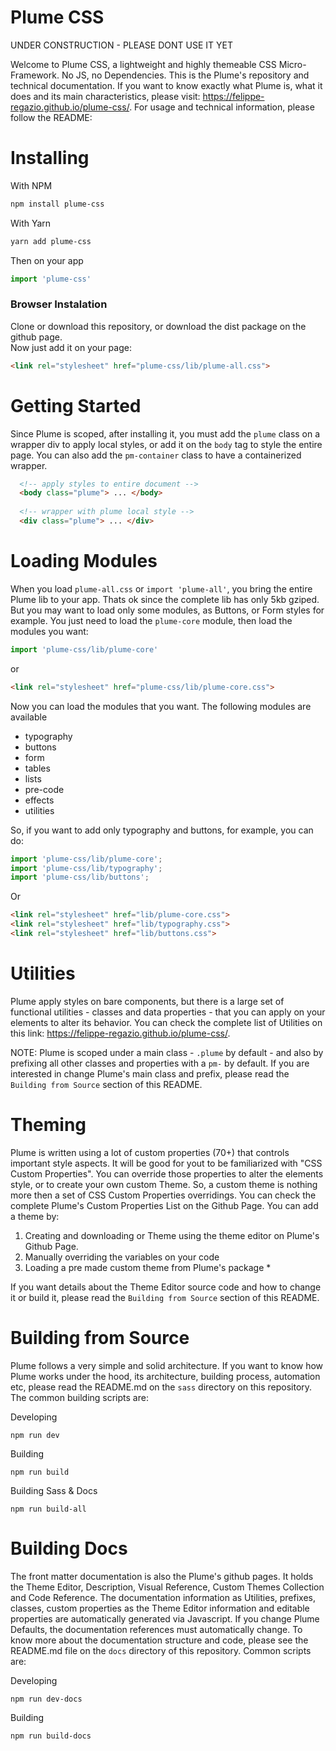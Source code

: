 # Plume CSS

UNDER CONSTRUCTION - PLEASE DONT USE IT YET

Welcome to Plume CSS, a lightweight and highly themeable CSS Micro-Framework. No JS, no Dependencies. This is the Plume's repository and technical documentation. If you want to know exactly what Plume is, what it does and its main characteristics, please visit: https://felippe-regazio.github.io/plume-css/. For usage and technical information, please follow the README:

# Installing

With NPM

```bash
npm install plume-css
```

With Yarn

```bash
yarn add plume-css
```

Then on your app

```javascript
import 'plume-css'
```

### Browser Instalation

Clone or download this repository, or download the dist package on the github page.  
Now just add it on your page:

```html
<link rel="stylesheet" href="plume-css/lib/plume-all.css">
```

# Getting Started

Since Plume is scoped, after installing it, you must add the `plume` class on a wrapper div to apply local styles, or add it on the `body` tag to style the entire page. You can also add the `pm-container` class to have a containerized wrapper.

```html
  <!-- apply styles to entire document -->
  <body class="plume"> ... </body>  
  
  <!-- wrapper with plume local style -->
  <div class="plume"> ... </div>
```

# Loading Modules

When you load `plume-all.css` or `import 'plume-all'`, you bring the entire Plume lib to your app. Thats ok since the complete lib has only 5kb gziped. But you may want to load only some modules, as Buttons, or Form styles for example. You just need to load the `plume-core` module, then load the modules you want:

```javascript
import 'plume-css/lib/plume-core'
```

or

```html
<link rel="stylesheet" href="plume-css/lib/plume-core.css">
```

Now you can load the modules that you want. The following modules are available

- typography
- buttons
- form
- tables
- lists
- pre-code
- effects
- utilities

So, if you want to add only typography and buttons, for example, you can do:

```javascript
import 'plume-css/lib/plume-core';
import 'plume-css/lib/typography';
import 'plume-css/lib/buttons';
```

Or

```html
<link rel="stylesheet" href="lib/plume-core.css">
<link rel="stylesheet" href="lib/typography.css">
<link rel="stylesheet" href="lib/buttons.css">
```

# Utilities

Plume apply styles on bare components, but there is a large set of functional utilities - classes and data properties - that you can apply on your elements to alter its behavior. You can check the complete list of Utilities on this link: https://felippe-regazio.github.io/plume-css/.

NOTE: Plume is scoped under a main class - `.plume` by default - and also by prefixing all other classes and properties with a `pm-` by default. If you are interested in change Plume's main class and prefix, please read the `Building from Source` section of this README.

# Theming

Plume is written using a lot of custom properties (70+) that controls important style aspects. It will be good for yout to be familiarized with "CSS Custom Properties". You can override those properties to alter the elements style, or to create your own custom Theme. So, a custom theme is nothing more
then a set of CSS Custom Properties overridings. You can check the complete Plume's Custom Properties List on the Github Page. You can add a theme by:

1. Creating and downloading or Theme using the theme editor on Plume's Github Page.
2. Manually overriding the variables on your code
3. Loading a pre made custom theme from Plume's package *

If you want details about the Theme Editor source code and how to change it or build it, please read the `Building from Source` section of this README.

# Building from Source

Plume follows a very simple and solid architecture. If you want to know how Plume works under the hood, its architecture, building process, automation etc, please read the README.md on the `sass` directory on this repository. The common building scripts are:  

Developing

```
npm run dev
```

Building

```
npm run build
```

Building Sass & Docs

```
npm run build-all
```

# Building Docs

The front matter documentation is also the Plume's github pages. It holds the Theme Editor, Description, Visual Reference, Custom Themes Collection and Code Reference. The documentation information as Utilities, prefixes, classes, custom properties as the Theme Editor information and editable properties are automatically generated via Javascript. If you change Plume Defaults, the documentation references must automatically change. To know more about the documentation structure and code, please see the README.md file on the `docs` directory of this repository. Common scripts are:  

Developing

```
npm run dev-docs
```

Building

```
npm run build-docs
```
